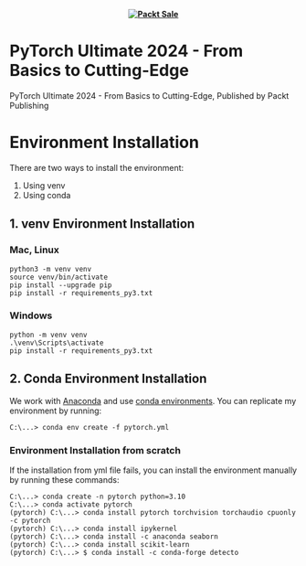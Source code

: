 
<b><p align='center'>[![Packt Sale](https://static.packt-cdn.com/assets/images/packt+events/Improve_UX.png)](https://packt.link/algotradingpython)</p></b> 

# PyTorch Ultimate 2024 - From Basics to Cutting-Edge
PyTorch Ultimate 2024 - From Basics to Cutting-Edge, Published by Packt Publishing

# Environment Installation 

There are two ways to install the environment:
1. Using venv
2. Using conda

## 1. venv Environment Installation 

### Mac, Linux

```
python3 -m venv venv
source venv/bin/activate
pip install --upgrade pip
pip install -r requirements_py3.txt
```

### Windows

```
python -m venv venv
.\venv\Scripts\activate
pip install -r requirements_py3.txt
```

## 2. Conda Environment Installation

We work with [Anaconda](https://www.anaconda.com/) and use [conda environments](https://conda.io/projects/conda/en/latest/user-guide/tasks/manage-environments.html#). You can replicate my environment by running:

```
C:\...> conda env create -f pytorch.yml
```

### Environment Installation from scratch

If the installation from yml file fails, you can install the environment manually by running these commands:

```
C:\...> conda create -n pytorch python=3.10
C:\...> conda activate pytorch
(pytorch) C:\...> conda install pytorch torchvision torchaudio cpuonly -c pytorch
(pytorch) C:\...> conda install ipykernel
(pytorch) C:\...> conda install -c anaconda seaborn
(pytorch) C:\...> conda install scikit-learn
(pytorch) C:\...> $ conda install -c conda-forge detecto
```
